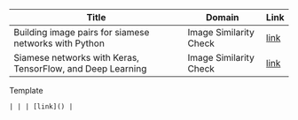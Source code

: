 | Title | Domain | Link |
|-|-|-|
| Building image pairs for siamese networks with Python | Image Similarity Check | [link](https://www.pyimagesearch.com/2020/11/23/building-image-pairs-for-siamese-networks-with-python/) |
| Siamese networks with Keras, TensorFlow, and Deep Learning | Image Similarity Check | [link](https://www.pyimagesearch.com/2020/11/30/siamese-networks-with-keras-tensorflow-and-deep-learning/) |



Template

`| | | [link]() |`
